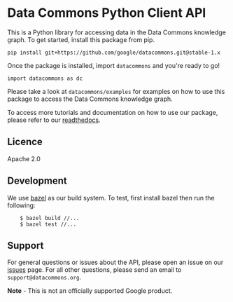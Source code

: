 # Data Commons Python Client API

This is a Python library for accessing data in the Data Commons knowledge graph.
To get started, install this package from pip.

    pip install git+https://github.com/google/datacommons.git@stable-1.x

Once the package is installed, import `datacommons` and you're ready to go!

    import datacommons as dc

Please take a look at `datacommons/examples` for examples on how to use this
package to access the Data Commons knowledge graph.

To access more tutorials and documentation on how to use our package, please
refer to our [readthedocs](https://datacommons.readthedocs.io/en/latest/).

## Licence

Apache 2.0

## Development

We use [bazel](https://bazel.build/) as our build system. To test, first install
bazel then run the following:

```
    $ bazel build //...
    $ bazel test //...
```

## Support

For general questions or issues about the API, please open an issue on our
[issues](https://github.com/google/datacommons/issues) page. For all other
questions, please send an email to `support@datacommons.org`.

**Note** - This is not an officially supported Google product.
